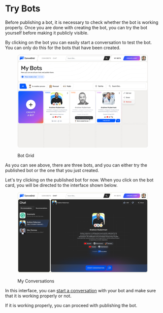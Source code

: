 # Try Bots

Before publishing a bot, it is necessary to check whether the bot is working properly. Once you are done with creating the bot, you can try the bot yourself before making it publicly visible.

By clicking on the bot you can easily start a conversation to test the bot. You can only do this for the bots that have been created.

<figure><img src="../.gitbook/assets/Bot Grid (2).png" alt=""><figcaption><p>Bot Grid</p></figcaption></figure>

As you can see above, there are three bots, and you can either try the published bot or the one that you just created.&#x20;

Let's try clicking on the published bot for now. When you click on the bot card, you will be directed to the interface shown below.

<figure><img src="../.gitbook/assets/My conversations.png" alt=""><figcaption><p>My Conversations</p></figcaption></figure>

In this interface, you can [start a conversation](broken-reference) with your bot and make sure that it is working properly or not.&#x20;

If it is working properly, you can proceed with publishing the bot.
